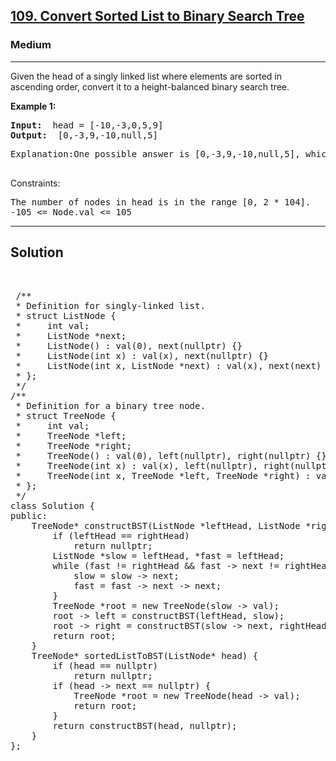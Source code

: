 
<h2><a href="https://leetcode.com/problems/convert-sorted-list-to-binary-search-tree/description/">109. Convert Sorted List to Binary Search Tree</a></h2>
<h3>Medium</h3>
<hr>
<div><p>
Given the head of a singly linked list where elements are sorted in ascending order, convert it to a 
height-balanced
 binary search tree.

 
</p>


<p><strong>Example 1:</strong></p>
<pre><strong>Input:</strong>  head = [-10,-3,0,5,9]
<strong>Output:</strong>  [0,-3,9,-10,null,5]
</pre>
<pre>
Explanation:One possible answer is [0,-3,9,-10,null,5], which represents the shown height balanced BST.
  </pre>
  


Constraints:
<pre>
The number of nodes in head is in the range [0, 2 * 104].
-105 <= Node.val <= 105
</pre>
<hr>
 <h2><strong><b>Solution</b></strong></h2>
 <br>
 <pre>
 /**
 * Definition for singly-linked list.
 * struct ListNode {
 *     int val;
 *     ListNode *next;
 *     ListNode() : val(0), next(nullptr) {}
 *     ListNode(int x) : val(x), next(nullptr) {}
 *     ListNode(int x, ListNode *next) : val(x), next(next) {}
 * };
 */
/**
 * Definition for a binary tree node.
 * struct TreeNode {
 *     int val;
 *     TreeNode *left;
 *     TreeNode *right;
 *     TreeNode() : val(0), left(nullptr), right(nullptr) {}
 *     TreeNode(int x) : val(x), left(nullptr), right(nullptr) {}
 *     TreeNode(int x, TreeNode *left, TreeNode *right) : val(x), left(left), right(right) {}
 * };
 */
class Solution {
public:
    TreeNode* constructBST(ListNode *leftHead, ListNode *rightHead) {
        if (leftHead == rightHead)
            return nullptr;
        ListNode *slow = leftHead, *fast = leftHead;
        while (fast != rightHead && fast -> next != rightHead) {
            slow = slow -> next;
            fast = fast -> next -> next;
        }
        TreeNode *root = new TreeNode(slow -> val);
        root -> left = constructBST(leftHead, slow);
        root -> right = constructBST(slow -> next, rightHead);
        return root;
    }
    TreeNode* sortedListToBST(ListNode* head) {
        if (head == nullptr)
            return nullptr;
        if (head -> next == nullptr) {
            TreeNode *root = new TreeNode(head -> val);
            return root;
        }
        return constructBST(head, nullptr);
    }
};
 </pre>

